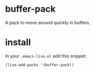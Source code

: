 buffer-pack
===========

A pack to move around quickly in buffers.

# install

In your `.emacs-live.el` add this snippet:
```elisp
(live-add-packs '(buffer-pack))
```

